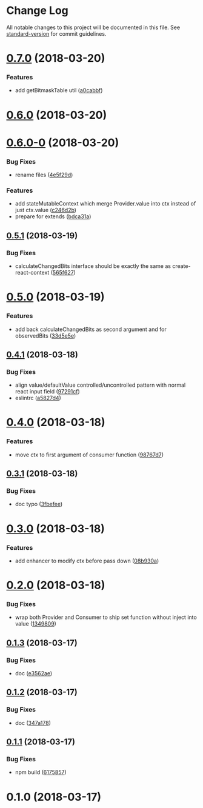 # Change Log

All notable changes to this project will be documented in this file. See [standard-version](https://github.com/conventional-changelog/standard-version) for commit guidelines.

<a name="0.7.0"></a>
# [0.7.0](https://github.com/ericfong/create-mutable-context/compare/v0.6.0...v0.7.0) (2018-03-20)


### Features

* add getBitmaskTable util ([a0cabbf](https://github.com/ericfong/create-mutable-context/commit/a0cabbf))



<a name="0.6.0"></a>
# [0.6.0](https://github.com/ericfong/create-mutable-context/compare/v0.6.0-0...v0.6.0) (2018-03-20)



<a name="0.6.0-0"></a>
# [0.6.0-0](https://github.com/ericfong/create-mutable-context/compare/v0.5.1...v0.6.0-0) (2018-03-20)


### Bug Fixes

* rename files ([4e5f29d](https://github.com/ericfong/create-mutable-context/commit/4e5f29d))


### Features

* add stateMutableContext which merge Provider.value into ctx instead of just ctx.value ([c246d2b](https://github.com/ericfong/create-mutable-context/commit/c246d2b))
* prepare for extends ([bdca31a](https://github.com/ericfong/create-mutable-context/commit/bdca31a))



<a name="0.5.1"></a>
## [0.5.1](https://github.com/ericfong/create-mutable-context/compare/v0.5.0...v0.5.1) (2018-03-19)


### Bug Fixes

* calculateChangedBits interface should be exactly the same as create-react-context ([565f627](https://github.com/ericfong/create-mutable-context/commit/565f627))



<a name="0.5.0"></a>
# [0.5.0](https://github.com/ericfong/create-mutable-context/compare/v0.4.1...v0.5.0) (2018-03-19)


### Features

* add back calculateChangedBits as second argument and for observedBits ([33d5e5e](https://github.com/ericfong/create-mutable-context/commit/33d5e5e))



<a name="0.4.1"></a>
## [0.4.1](https://github.com/ericfong/create-mutable-context/compare/v0.4.0...v0.4.1) (2018-03-18)


### Bug Fixes

* align value/defaultValue controlled/uncontrolled pattern with normal react input field ([97291cf](https://github.com/ericfong/create-mutable-context/commit/97291cf))
* eslintrc ([a5827d4](https://github.com/ericfong/create-mutable-context/commit/a5827d4))



<a name="0.4.0"></a>
# [0.4.0](https://github.com/ericfong/create-mutable-context/compare/v0.3.1...v0.4.0) (2018-03-18)


### Features

* move ctx to first argument of consumer function ([98767d7](https://github.com/ericfong/create-mutable-context/commit/98767d7))



<a name="0.3.1"></a>
## [0.3.1](https://github.com/ericfong/create-mutable-context/compare/v0.3.0...v0.3.1) (2018-03-18)


### Bug Fixes

* doc typo ([3fbefee](https://github.com/ericfong/create-mutable-context/commit/3fbefee))



<a name="0.3.0"></a>
# [0.3.0](https://github.com/ericfong/create-mutable-context/compare/v0.2.0...v0.3.0) (2018-03-18)


### Features

* add enhancer to modify ctx before pass down ([08b930a](https://github.com/ericfong/create-mutable-context/commit/08b930a))



<a name="0.2.0"></a>
# [0.2.0](https://github.com/ericfong/create-mutable-context/compare/v0.1.3...v0.2.0) (2018-03-18)


### Bug Fixes

* wrap both Provider and Consumer to ship set function without inject into value ([1349809](https://github.com/ericfong/create-mutable-context/commit/1349809))



<a name="0.1.3"></a>
## [0.1.3](https://github.com/ericfong/create-mutable-context/compare/v0.1.2...v0.1.3) (2018-03-17)


### Bug Fixes

* doc ([e3562ae](https://github.com/ericfong/create-mutable-context/commit/e3562ae))



<a name="0.1.2"></a>
## [0.1.2](https://github.com/ericfong/create-mutable-context/compare/v0.1.1...v0.1.2) (2018-03-17)


### Bug Fixes

* doc ([347a178](https://github.com/ericfong/create-mutable-context/commit/347a178))



<a name="0.1.1"></a>
## [0.1.1](https://github.com/ericfong/create-mutable-context/compare/v0.1.0...v0.1.1) (2018-03-17)


### Bug Fixes

* npm build ([6175857](https://github.com/ericfong/create-mutable-context/commit/6175857))



<a name="0.1.0"></a>
# 0.1.0 (2018-03-17)
